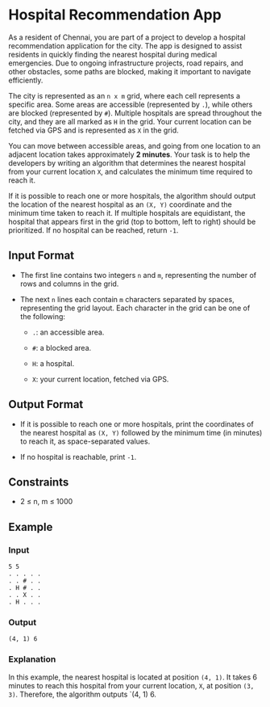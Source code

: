 # Hospital Recommendation App

As a resident of Chennai, you are part of a project to develop a hospital recommendation application for the city. The app is designed to assist residents in quickly finding the nearest hospital during medical emergencies. Due to ongoing infrastructure projects, road repairs, and other obstacles, some paths are blocked, making it important to navigate efficiently.

The city is represented as an `n x m` grid, where each cell represents a specific area. Some areas are accessible (represented by `.`), while others are blocked (represented by `#`). Multiple hospitals are spread throughout the city, and they are all marked as `H` in the grid. Your current location can be fetched via GPS and is represented as `X` in the grid.

You can move between accessible areas, and going from one location to an adjacent location takes approximately **2 minutes**. Your task is to help the developers by writing an algorithm that determines the nearest hospital from your current location `X`, and calculates the minimum time required to reach it. 

If it is possible to reach one or more hospitals, the algorithm should output the location of the nearest hospital as an `(X, Y)` coordinate and the minimum time taken to reach it. If multiple hospitals are equidistant, the hospital that appears first in the grid (top to bottom, left to right) should be prioritized. If no hospital can be reached, return `-1`.

## Input Format

- The first line contains two integers `n` and `m`, representing the number of rows and columns in the grid.

- The next `n` lines each contain `m` characters separated by spaces, representing the grid layout. Each character in the grid can be one of the following:
  - `.`: an accessible area.

   - `#`: a blocked area.

  - `H`: a hospital.

  - `X`: your current location, fetched via GPS.

## Output Format

- If it is possible to reach one or more hospitals, print the coordinates of the nearest hospital as `(X, Y)` followed by the minimum time (in minutes) to reach it, as space-separated values.

- If no hospital is reachable, print `-1`.

## Constraints
- 2 ≤ n, m ≤ 1000

## Example

### Input
```
5 5
. . . . .
. . # . .
. H # . .
. . X . .
. H . . .
```

### Output
```
(4, 1) 6
```

### Explanation
In this example, the nearest hospital is located at position `(4, 1)`. It takes 6 minutes to reach this hospital from your current location, `X`, at position `(3, 3)`. Therefore, the algorithm outputs `(4, 1) 6.

